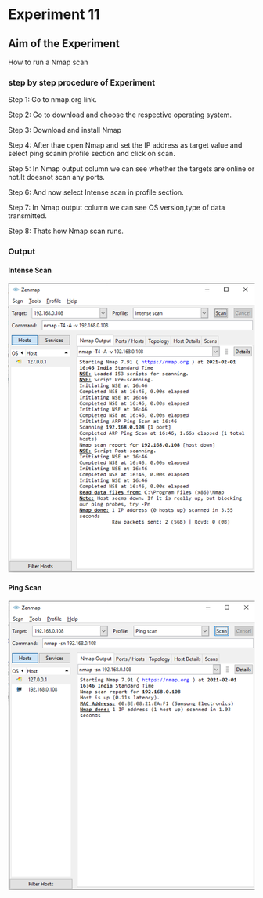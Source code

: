 # Experiment 11

## Aim of the Experiment
How to run a Nmap scan

### step by step procedure of Experiment
Step 1: Go to nmap.org link.

Step 2: Go to download and choose the respective operating system.

Step 3: Download and install Nmap

Step 4: After thae open Nmap and set the IP address as target value and select ping scanin profile section and click on scan.

Step 5: In Nmap output column we can see whether the targets are online or not.It doesnot scan any ports.

Step 6: And now select Intense scan in profile section.

Step 7: In Nmap output column we can see OS version,type of data transmitted.

Step 8: Thats how Nmap scan runs.

### Output
#### Intense Scan
![output](IntenseScan_output.png)

#### Ping Scan
![output](PingScan_output.png)
